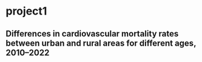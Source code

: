 # project1

## Differences in cardiovascular mortality rates between urban and rural areas for different ages, 2010–2022
